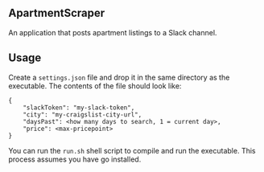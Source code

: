 ## ApartmentScraper

An application that posts apartment listings to a Slack channel.

## Usage
Create a `settings.json` file and drop it in the same directory as the executable. The contents of the file should look like:

```
{
    "slackToken": "my-slack-token",
    "city": "my-craigslist-city-url",
    "daysPast": <how many days to search, 1 = current day>,
    "price": <max-pricepoint>
}
```

You can run the `run.sh` shell script to compile and run the executable. This process assumes you have go installed.